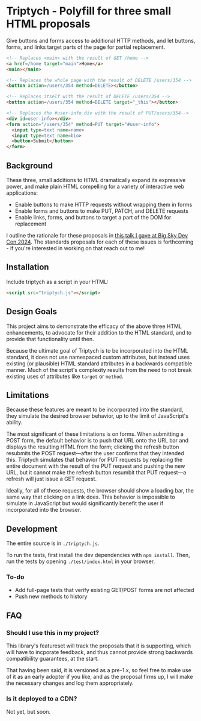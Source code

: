 # Triptych - Polyfill for three small HTML proposals

Give buttons and forms access to additional HTTP methods, and let buttons, forms, and links target
parts of the page for partial replacement.

```html
<!-- Replaces <main> with the result of GET /home -->
<a href=/home target="main">Home</a>
<main></main>

<!-- Replaces the whole page with the result of DELETE /users/354 -->
<button action=/users/354 method=DELETE></button>

<!-- Replaces itself with the result of DELETE /users/354 -->
<button action=/users/354 method=DELETE target="_this"></button>

<!-- Replaces the #user-info div with the result of PUT/users/354-->
<div id=user-info></div>
<form action="/users/354" method=PUT target="#user-info">
  <input type=text name=name>
  <input type=text name=bio>
  <button>Submit</button>
</form>
```

## Background
These three, small additions to HTML dramatically expand its expressive power, and make plain HTML
compelling for a variety of interactive web applications:

- Enable buttons to make HTTP requests without wrapping them in forms
- Enable forms and buttons to make PUT, PATCH, and DELETE requests
- Enable links, forms, and buttons to target a part of the DOM for replacement

I outline the rationale for these proposals in [this talk I gave at Big Sky Dev Con
2024](https://unplannedobsolescence.com/blog/life-and-death-of-htmx/).
The standards proposals for each of these issues is forthcoming - if you're interested in working on
that reach out to me!

## Installation

Include triptych as a script in your HTML:

```html
<script src="triptych.js"></script>
```

## Design Goals

This project aims to demonstrate the efficacy of the above three HTML enhancements, to advocate for
their addition to the HTML standard, and to provide that functionality until then.

Because the ultimate goal of Triptych is to be incorporated into the HTML standard, it does not
use namespaced custom attributes, but instead uses existing (or plausible) HTML standard attributes
in a backwards compatible manner. Much of the script's complexity results from the need to not break
existing uses of attributes like `target` or `method`.

## Limitations

Because these features are meant to be incorporated into the standard, they simulate the desired
browser behavior, up to the limit of JavaScript's ability.

The most significant of these limitations is on forms. When submitting a POST form, the default
behavior is to push that URL onto the URL bar and displays the resulting HTML from the form;
clicking the refresh button resubmits the POST request—after the user confirms that they intended
this. Triptych simulates that behavior for PUT requests by replacing the entire document with
the result of the PUT request and pushing the new URL, but it cannot make the refresh button
resumbit that PUT request—a refresh will just issue a GET request.

Ideally, for all of these requests, the browser should show a loading bar, the same way that
clicking on a link does. This behavior is impossible to simulate in JavaScript but would
significantly benefit the user if incorporated into the browser.

## Development

The entire source is in `./triptych.js`.

To run the tests, first install the dev dependencies with `npm install`.
Then, run the tests by opening `./test/index.html` in your browser.

### To-do

* Add full-page tests that verify existing GET/POST forms are not affected
* Push new methods to history

## FAQ

### Should I use this in my project?

This library's featureset will track the proposals that it is supporting, which will have to
incporate feedback, and thus cannot provide strong backwards compatibility guarantees, at the start.

That having been said, it is versioned as a pre-1.x, so feel free to make use of it as an early
adopter if you like, and as the proposal firms up, I will make the necessary changes and log them
appropriately.

### Is it deployed to a CDN?

Not yet, but soon.
